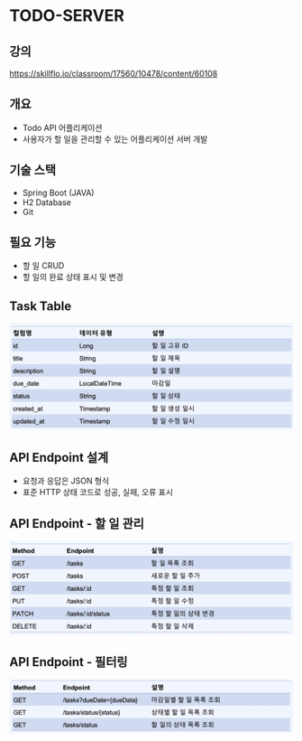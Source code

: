 # TODO-SERVER

## 강의
https://skillflo.io/classroom/17560/10478/content/60108

## 개요
- Todo API 어플리케이션
- 사용자가 할 일을 관리할 수 있는 어플리케이션 서버 개발

## 기술 스택
- Spring Boot (JAVA)
- H2 Database
- Git

## 필요 기능
- 할 일 CRUD
- 할 일의 완료 상태 표시 및 변경

## Task Table
![image.png](img/table.png)

## API Endpoint 설계
- 요청과 응답은 JSON 형식
- 표준 HTTP 상태 코드로 성공, 실패, 오류 표시

## API Endpoint - 할 일 관리
![image.png](img/endpoint.png)

## API Endpoint - 필터링
![image.png](img/filtering.png)